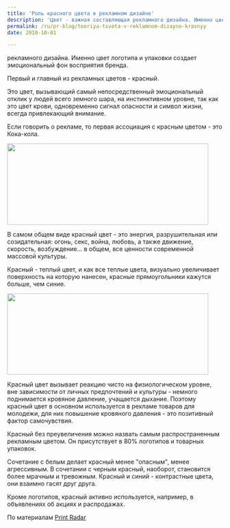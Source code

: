 ```yaml
---
title: 'Роль красного цвета в рекламном дизайне'
description: 'Цвет - важная составляющая рекламного дизайна. Именно цвет логотипа и упаковки создает эмоциональный фон восприятия бренда. Первый и главный из рекламных цветов - красный.'
permalink: /ru/pr-blog/teoriya-tsveta-v-reklamnom-dizayne-krasnyy
date: 2010-10-01

---
```


рекламного дизайна. Именно цвет логотипа и упаковки создает эмоциональный фон восприятия бренда.

Первый и главный из рекламных цветов - красный.

Это цвет, вызывающий самый непосредственный эмоциональный отклик у людей всего земного шара, на инстинктивном уровне, так как это цвет крови, одновременно сигнал опасности и символ жизни, всегда привлекающий внимание.

Если говорить о рекламе, то первая ассоциация с красным цветом - это Кока-кола.

<img src="{{ site.assets }}/upload/red-color-example-01.jpg" alt="" class="post__img" width="470" height="190">

В самом общем виде красный цвет - это энергия, разрушительная или созидательная: огонь, секс, война, любовь, а также движение, скорость, возбуждение... в общем, все ценности современной массовой культуры.

Красный  - теплый цвет, и как все теплые цвета, визуально увеличивает поверхность на которую нанесен, красные прямоугольники кажутся больше, чем синие.

<span class="inline inline-left"><img src="{{ site.assets }}/upload/red-color-example-02.jpg" alt="" class="post__img" width="470" height="190"></span>

Красный цвет вызывает реакцию чисто на физиологическом уровне, вне зависимости от личных предпочтений и культуры - немного поднимается кровяное давление, учащается дыхание. Поэтому красный цвет в основном используется в рекламе товаров для молодежи, для них повышение кровяного давления  - это позитивный фактор самочувствия.

Красный без преувеличения можно назвать самым распространенным рекламным цветом. Он присутствует в 80% логотипов и товарных упаковок.

Сочетание с белым делает красный менее "опасным", менее агрессивным. В сочетании с черным красный, наоборот, становится более мрачным и тревожным. Красный и  синий - контрастные цвета, они взаимно гасят друг друга.

Кроме логотипов, красный активно используется, например, в объявлениях об акциях и распродажах.

По материалам <a href="https://www.printradar.com/2009/12/03/color-theories-in-advertising-design-1-red-color/">Print Radar</a>

